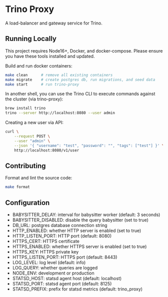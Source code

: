 # Trino Proxy

A load-balancer and gateway service for Trino.

## Running Locally

This project requires Node16+, Docker, and docker-compose. Please ensure you have these tools installed and updated.

Build and run docker containers:

```sh
make clean      # remove all existing containers
make migrate    # create postgres db, run migrations, and seed data
make start      # run trino-proxy
```

In another shell, you can use the Trino CLI to execute commands against the cluster (via trino-proxy):

```sh
brew install trino
trino --server http://localhost:8080 --user admin
```

Creating a new user via API:

```sh
curl \
    --request POST \
    --user "admin" \
    --json '{ "username": "test", "password": "", "tags": ["test"] }' \
    http://localhost:8080/v1/user
```

## Contributing

Format and lint the source code:

```sh
make format
```

## Configuration

- BABYSITTER_DELAY: interval for babysitter worker (default: 3 seconds)
- BABYSITTER_DISABLED: disable the query babysitter (set to true)
- DB_URL: postgres database connection string
- HTTP_ENABLED: whether HTTP server is enabled (set to true)
- HTTP_LISTEN_PORT: HTTP port (default: 8080)
- HTTPS_CERT: HTTPS certificate
- HTTPS_ENABLED: whether HTTPS server is enabled (set to true)
- HTTPS_KEY: HTTPS private key
- HTTPS_LISTEN_PORT: HTTPS port (default: 8443)
- LOG_LEVEL: log level (default: info)
- LOG_QUERY: whether queries are logged
- NODE_ENV: development or production
- STATSD_HOST: statsd agent host (default: localhost)
- STATSD_PORT: statsd agent port (default: 8125)
- STATSD_PREFIX: prefix for statsd metrics (default: trino_proxy)
